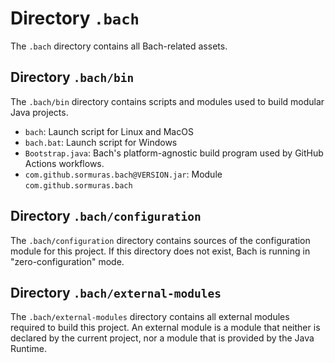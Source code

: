 # Directory `.bach`

The `.bach` directory contains all Bach-related assets.

## Directory `.bach/bin`

The `.bach/bin` directory contains scripts and modules used to build modular Java projects.

- `bach`: Launch script for Linux and MacOS
- `bach.bat`: Launch script for Windows
- `Bootstrap.java`: Bach's platform-agnostic build program used by GitHub Actions workflows.
- `com.github.sormuras.bach@VERSION.jar`: Module `com.github.sormuras.bach`

## Directory `.bach/configuration`

The `.bach/configuration` directory contains sources of the configuration module for this project.
If this directory does not exist, Bach is running in "zero-configuration" mode.

## Directory `.bach/external-modules`

The `.bach/external-modules` directory contains all external modules required to build this project.
An external module is a module that neither is declared by the current project, nor a module that is provided by the Java Runtime.
